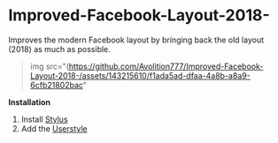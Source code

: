 # Improved-Facebook-Layout-2018-
Improves the modern Facebook layout by bringing back the old layout (2018) as much as possible.
>img src="(https://github.com/Avolition777/Improved-Facebook-Layout-2018-/assets/143215610/f1ada5ad-dfaa-4a8b-a8a9-6cfb21802bac"

**Installation**
1. Install [Stylus](https://chrome.google.com/webstore/detail/stylus/clngdbkpkpeebahjckkjfobafhncgmne)
2. Add the [Userstyle](https://userstyles.world/style/11533/improved-facebook-layout-work-in-progress)
